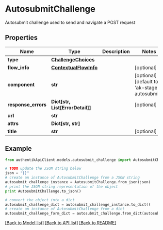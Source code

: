 # AutosubmitChallenge

Autosubmit challenge used to send and navigate a POST request

## Properties
Name | Type | Description | Notes
------------ | ------------- | ------------- | -------------
**type** | [**ChallengeChoices**](ChallengeChoices.md) |  | 
**flow_info** | [**ContextualFlowInfo**](ContextualFlowInfo.md) |  | [optional] 
**component** | **str** |  | [optional] [default to 'ak-stage-autosubmit']
**response_errors** | **Dict[str, List[ErrorDetail]]** |  | [optional] 
**url** | **str** |  | 
**attrs** | **Dict[str, str]** |  | 
**title** | **str** |  | [optional] 

## Example

```python
from authentikApiClient.models.autosubmit_challenge import AutosubmitChallenge

# TODO update the JSON string below
json = "{}"
# create an instance of AutosubmitChallenge from a JSON string
autosubmit_challenge_instance = AutosubmitChallenge.from_json(json)
# print the JSON string representation of the object
print AutosubmitChallenge.to_json()

# convert the object into a dict
autosubmit_challenge_dict = autosubmit_challenge_instance.to_dict()
# create an instance of AutosubmitChallenge from a dict
autosubmit_challenge_form_dict = autosubmit_challenge.from_dict(autosubmit_challenge_dict)
```
[[Back to Model list]](../README.md#documentation-for-models) [[Back to API list]](../README.md#documentation-for-api-endpoints) [[Back to README]](../README.md)


